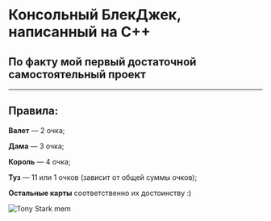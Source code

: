 # Консольный БлекДжек, написанный на С++
## По факту мой первый достаточной самостоятельный проект
---
## Правила:

**Валет** — 2 очка;

**Дама** — 3 очка;

**Король** — 4 очка;

**Туз** — 11 или 1 очков (зависит от общей суммы очков);

**Остальные карты** соответственно их достоинству :)


![Tony Stark mem](https://memepedia.ru/wp-content/uploads/2017/04/robert-downey-jr-mem-shablon-1.jpg)